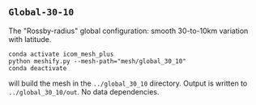 ## `Global-30-10`

The "Rossby-radius" global configuration: smooth 30-to-10km variation with latitude.

    conda activate icom_mesh_plus
    python meshify.py --mesh-path="mesh/global_30_10"
    conda deactivate

will build the mesh in the `../global_30_10` directory. Output is written to `../global_30_10/out`. No data dependencies.
